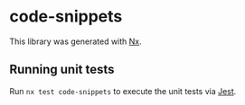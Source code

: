 # code-snippets

This library was generated with [Nx](https://nx.dev).

## Running unit tests

Run `nx test code-snippets` to execute the unit tests via [Jest](https://jestjs.io).
